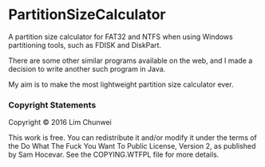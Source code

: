 # PartitionSizeCalculator
A partition size calculator for FAT32 and NTFS when using Windows partitioning tools, such as FDISK and DiskPart.

There are some other similar programs available on the web, and I made a decision to write another such program in Java.

My aim is to make the most lightweight partition size calculator ever.

### Copyright Statements
Copyright © 2016 Lim Chunwei

This work is free. You can redistribute it and/or modify it under the
terms of the Do What The Fuck You Want To Public License, Version 2,
as published by Sam Hocevar. See the COPYING.WTFPL file for more details.
